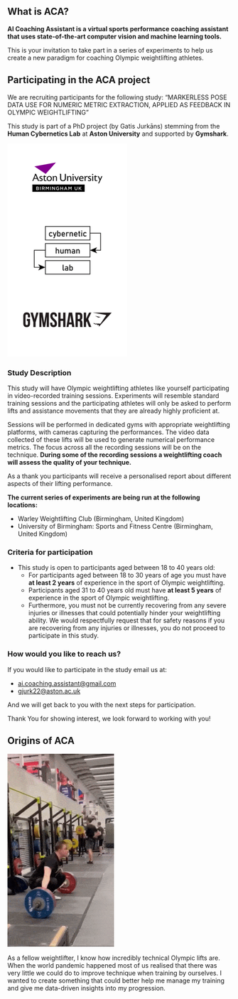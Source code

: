 ## What is ACA?
**AI Coaching Assistant is a virtual sports performance coaching assistant that uses state-of-the-art computer vision and machine learning tools.**

This is your invitation to take part in a series of experiments to help us create a new paradigm for coaching Olympic weightlifting athletes.

## Participating in the ACA project
We are recruiting participants for the following study:
    “MARKERLESS POSE DATA USE FOR NUMERIC METRIC EXTRACTION, APPLIED AS FEEDBACK IN OLYMPIC WEIGHTLIFTING”

This study is part of a PhD project (by Gatis Jurkāns) stemming from the **Human Cybernetics Lab** at **Aston University** and supported by **Gymshark**. 

![alt text](https://github.com/AiCoachingAssistant/aicoachingassistant.github.io/blob/main/docs/assets/logos_landing_270_480.png)

### Study Description
This study will have Olympic weightlifting athletes like yourself participating in video-recorded training sessions. Experiments will resemble standard training sessions and the participating athletes will only be asked to perform lifts and assistance movements that they are already highly proficient at.

Sessions will be performed in dedicated gyms with appropriate weightlifting platforms, with cameras capturing the performances. The video data collected of these lifts will be used to generate numerical performance metrics. The focus across all the recording sessions will be on the technique. **During some of the recording sessions a weightlifting coach will assess the quality of your technique.**

As a thank you participants will receive a personalised report about different aspects of their lifting performance.

**The current series of experiments are being run at the following locations:**
* Warley Weightlifting Club (Birmingham, United Kingdom)
* University of Birmingham: Sports and Fitness Centre (Birmingham, United Kingdom)

### Criteria for participation
* This study is open to participants aged between 18 to 40 years old:
    * For participants aged between 18 to 30 years of age you must have **at least 2 years** of experience in the sport of Olympic weightlifting.
    * Participants aged 31 to 40 years old must have **at least 5 years** of experience in the sport of Olympic weightlifting. 
    * Furthermore, you must not be currently recovering from any severe injuries or illnesses that could potentially hinder your weightlifting ability. We would respectfully request that for safety reasons if you are recovering from any injuries or illnesses, you do not proceed to participate in this study.

### How would you like to reach us?
If you would like to participate in the study email us at:
* [ai.coaching.assistant@gmail.com](mailto:ai.coaching.assistant@gmail.com) 
* [gjurk22@aston.ac.uk](mailto:gjurk22@aston.ac.uk) 

And we will get back to you with the next steps for participation.

Thank You for showing interest, we look forward to working with you!
## Origins of ACA
![alt text](https://github.com/AiCoachingAssistant/aicoachingassistant.github.io/blob/main/docs/assets/110_7fps_240_ss3_t6_gifsicle.gif)

As a fellow weightlifter, I know how incredibly technical Olympic lifts are. When the world pandemic happened most of us realised that there was very little we could do to improve technique when training by ourselves. I wanted to create something that could better help me manage my training and give me data-driven insights into my progression.

